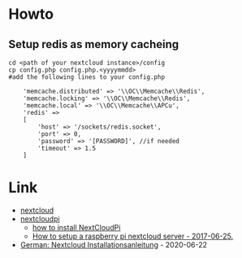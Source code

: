 # Howto

## Setup redis as memory cacheing

```
cd <path of your nextcloud instance>/config
cp config.php config.php.<yyyymmdd>
#add the following lines to your config.php

    'memcache.distributed' => '\\OC\\Memcache\\Redis',
    'memcache.locking' => '\\OC\\Memcache\\Redis',
    'memcache.local' => '\\OC\\Memcache\\APCu',
    'redis' =>
    [
        'host' => '/sockets/redis.socket',
        'port' => 0,
        'password' => '[PASSWORD]', //if needed
        'timeout' => 1.5
    ]
```

# Link

* [nextcloud](https://nextcloud.com/)
* [nextcloudpi](https://ownyourbits.com/nextcloudpi/)
    * [how to install NextCloudPi](https://github.com/nextcloud/nextcloudpi/wiki/How-to-install-NextCloudPi)
    * [How to setup a raspberry pi nextcloud server - 2017-06-25.](https://pimylifeup.com/raspberry-pi-nextcloud-server/)
* [German: Nextcloud Installationsanleitung](https://www.c-rieger.de/nextcloud-installationsanleitung/) - 2020-06-22
